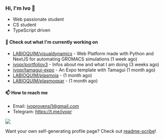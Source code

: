 ### Hi, I'm Ivo 👋

* Web passionate student
* CS student
* TypeScript driven

#### 👷 Check out what I'm currently working on

- [LABIOQUIM/visualdynamics](https://github.com/LABIOQUIM/visualdynamics) - Web Platform made with Python and NextJS for automating GROMACS simulations (1 week ago)
- [ivopr/portfoliov3](https://github.com/ivopr/portfoliov3) - Infos about me and what I am doing (3 weeks ago)
- [ivopr/tamagui-expo](https://github.com/ivopr/tamagui-expo) - An Expo template with Tamagui (1 month ago)
- [LABIOQUIM/plasmoia](https://github.com/LABIOQUIM/plasmoia) -  (1 month ago)
- [LABIOQUIM/plasmoqsar](https://github.com/LABIOQUIM/plasmoqsar) -  (1 month ago)

#### 📫 How to reach me

- Email: [ivoprovensi1@gmail.com](mailto://ivoprovensi1@gmail.com)
- Telegram: https://t.me/ivopr

![](https://github-readme-stats.vercel.app/api/top-langs/?username=ivopr&langs_count=10&layout=compact&theme=react&hide_border=true&bg_color=0D1117&title_color=5ce1e6&icon_color=5ce1e6)

Want your own self-generating profile page? Check out [readme-scribe](https://github.com/muesli/readme-scribe)!
